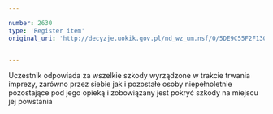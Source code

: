 ```yaml
---

number: 2630
type: 'Register item'
original_uri: 'http://decyzje.uokik.gov.pl/nd_wz_um.nsf/0/5DE9C55F2F13004FC125792E003EC813?OpenDocument'


---
```


Uczestnik odpowiada za wszelkie szkody wyrządzone w trakcie trwania imprezy, zarówno przez siebie jak i pozostałe osoby niepełnoletnie pozostające pod jego opieką i zobowiązany jest pokryć szkody na miejscu jej powstania

